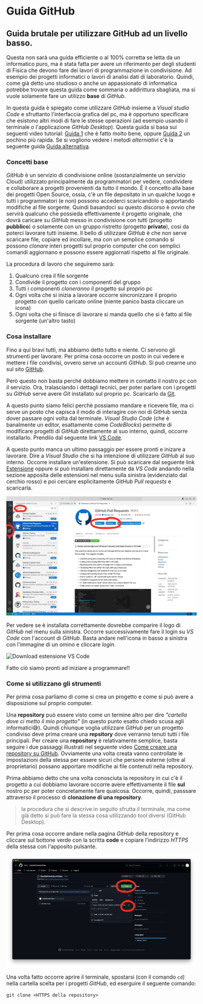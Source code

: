 # Guida GitHub

## Guida brutale per utilizzare GitHub ad un livello basso.

Questa non sarà una guida efficiente o al 100% corretta se letta da un informatico puro, ma è stata fatta per avere un riferimento per degli studenti di Fisica che devono fare dei lavori di programmazione in condivisione. Ad esempio dei progetti informatici o lavori di analisi dati di laboratorio. Quindi, come già detto uno studioso o anche un appassionato di informatica potrebbe trovare questa guida come sommaria o addirittura sbagliata, ma si vuole solamente fare un utilizzo **base** di *GitHub*.

In questa guida è spiegato come utilizzare *GitHub* insieme a *Visual studio Code* e sfruttanto l'interfaccia grafica del pc, ma è opportuno specificare che esistono altri modi di fare le stesse operazioni (ad esempio usando il terminale o l'applicazione *GitHub Desktop*). Questa guida si basa sui seguenti video tutorial: [Guida 1](https://www.youtube.com/watch?v=kjzp0ok38uo) che è fatto molto bene, oppure [Guida 2](https://www.youtube.com/watch?v=Ghf30bq7854) un pochino più rapida. Se si vogliono vedere i metodi *alterniativi* c'è la seguente guida [Guida alternativa](https://www.youtube.com/watch?v=v_1iqtOnUMg).


### Concetti base

*GitHub* è un servizio di condivisione online (sostanzialmente un servizio Cloud) utilizzato principalmente da programmatori per vedere, condividere e collaborare a progetti provenienti da tutto il mondo. È il concetto alla base dei progetti Open Source, ossia, c'è un file depositato in un qualche luogo e tutti i programmatori (e non) possono accederci scaricandolo o apportando modifiche al file sorgente. Quindi basandoci su questo discorso è ovvio che servirà qualcuno che possieda effettivamente il progetto originale, che dovrà caricare su *GitHub* messo in condivisione con tutti (progetto **pubblico**) o solamente con un gruppo ristretto (progetto **privato**), cosi da poterci lavorare tutti insieme. Il bello di utilizzare *GitHub* è che non serve scaricare file, copiare ed incollare, ma con un semplice comando si possono *clonare* interi progetti sul proprio computer che con semplici comandi aggiornano e possono essere aggiornati rispetto al file originale.

La procedura di lavoro che seguiremo sarà:
1. Qualcuno crea il file sorgente
1. Condivide il progetto con i componenti del gruppo
1. Tutti i componenti *cloneranno* il progetto sul proprio pc
1. Ogni volta che si inizia a lavorare occorre sincronizzare il proprio progetto con quello caricato online (niente panico basta cliccare un icona)
1. Ogni volta che si finisce di lavorare si manda quello che si è fatto al file sorgente (un'altro tasto)


### Cosa installare

Fino a qui bravi tutti, ma abbiamo detto tutto e niente. Ci servono gli strumenti per lavorare. Per prima cosa occorre un posto in cui vedere e mettere i file condivisi, ovvero serve un accounti *GitHub*. Si può crearne uno sul sito [GitHub](github.com). 

Però questo non basta perché dobbiamo mettere in contatto il nostro pc con il servizio. Ora, tralasciando i dettagli tecnici, per poter parlare con i progetti su *GitHub* serve avere *Git* installato sul proprio pc. Scaricarlo da [Git](https://git-scm.com). 

A questo punto siamo felici perchè possiamo mandare e ricevere file, ma ci serve un posto che capisca il modo di interagire con noi di GitHub senza dover passare ogni volta dal terminale. *Visual Studio Code* (che è banalmente un editor, esattamente come *CodeBlocks*) permette di modificare progetti di *GitHub* direttamente al suo interno, quindi, occorre installarlo. Prendilo dal seguente link [VS Code](https://code.visualstudio.com/download). 

A questo punto manca un ultimo passaggio per essere pronti e inizare a lavorare. Dire a *Visual Studio* che si ha intenzione di utilizzare *GitHub* al suo interno. Occorre installare un'estensione. Si può scaricare dal seguente link [Estensione](https://marketplace.visualstudio.com/items?itemName=GitHub.vscode-pull-request-github) oppure si può installare direttamente da *VS Code* andando nella sezione apposita delle estensioni nel menu sulla sinistra (evidenziato dal cerchio rosso) e poi cercare esplicitamente *GitHub Pull requests* e scaricarla.

![Download estensione VS Code](/Immagini_README/Download%20Estensione%20Vs%20Code.jpg)

Per vedere se è installata correttamente dovrebbe comparire il logo di *GitHub* nel menu sulla sinistra. Occorre successivamente fare il login su *VS Code* con l'account di *GitHub*. Basta andare nell'icona in basso a sinistra con l'immagine di un omino e cliccare *login*.

![Download estensione VS Code](/Immagini_README/Logo%20Per%20Fare%20L’accesso%20A%20GitHub%20Su%20VS%20Code.jpg)

Fatto ciò siamo pronti ad iniziare a programmare!!

### Come si utilizzano gli strumenti

Per prima cosa parliamo di come si crea un progetto e come si può avere a disposizione sul proprio computer.

Una **repository** può essere visto come un termine altro per dire *"cartella dove ci metto il mio progetto"* (in questo punto esatto chiedo scusa agli informatici😅). Quindi chiunque voglia utilizzare *GitHub* per un progetto condiviso deve prima creare una **repsitory** dove verranno tenuti tutti i file principali. Per creare una **repository** è relativamente semplice, basta seguire i due passaggi illustrati nel seguente video [Come creare una repository su GitHub](https://www.youtube.com/watch?v=s_EmtWEGK5E). Ovviamente una volta creata vanno controllate le impostazioni della stessa per essere sicuri che persone esterne (oltre al proprietario) possano apportare modifiche ai file contenuti nella repository.

Prima abbiamo detto che una volta conosciuta la repository in cui c'è il progetto a cui dobbiamo lavorare occorre avere effettivamente il file **sul** nostro pc per poter concretamente fare qualcosa. Occorre, quindi, passsare attraverso il processo di **clonazione di una repository**.

> la procedura che si descrive in seguito sfrutta il terminale, ma come già detto si può fare la stessa cosa utilizzando tool diversi (GitHub Desktop).

Per prima cosa occorre andare nella pagina *GitHub* della repository e cliccare sul bottone verde con la scritta **code** e copiare l'indirizzo *HTTPS* della stessa con l'apposito pulsante.

![clonazione 1](/Immagini_README/clonazione%201.jpg)

Una volta fatto occorre aprire il terminale, spostarsi (con il comando `cd`) nella cartella scelta per i progetti *GitHub*, ed eserguire il seguente comando:

```
git clone <HTTPS della repository>
```

